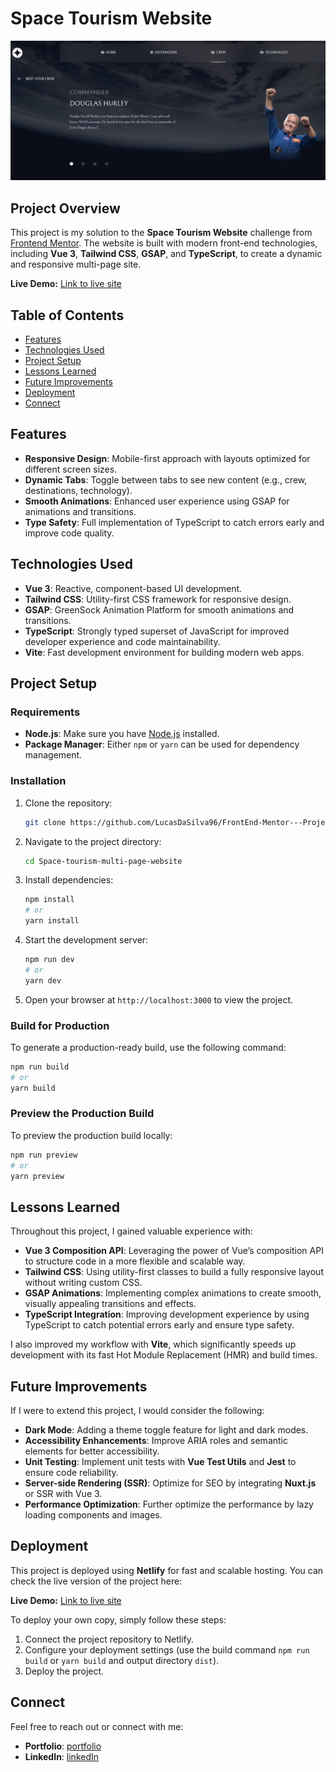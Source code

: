 # Space Tourism Website

![Design preview for the Space tourism website coding challenge](./public/shared/Space-tourism.png)

## Project Overview

This project is my solution to the **Space Tourism Website** challenge from [Frontend Mentor](https://www.frontendmentor.io/challenges/space-tourism-multipage-website-gRWj1URZ3). The website is built with modern front-end technologies, including **Vue 3**, **Tailwind CSS**, **GSAP**, and **TypeScript**, to create a dynamic and responsive multi-page site.

**Live Demo:** [Link to live site](https://space-tourism-x.netlify.app)

## Table of Contents

- [Features](#features)
- [Technologies Used](#technologies-used)
- [Project Setup](#project-setup)
- [Lessons Learned](#lessons-learned)
- [Future Improvements](#future-improvements)
- [Deployment](#deployment)
- [Connect](#connect)

## Features

- **Responsive Design**: Mobile-first approach with layouts optimized for different screen sizes.
- **Dynamic Tabs**: Toggle between tabs to see new content (e.g., crew, destinations, technology).
- **Smooth Animations**: Enhanced user experience using GSAP for animations and transitions.
- **Type Safety**: Full implementation of TypeScript to catch errors early and improve code quality.

## Technologies Used

- **Vue 3**: Reactive, component-based UI development.
- **Tailwind CSS**: Utility-first CSS framework for responsive design.
- **GSAP**: GreenSock Animation Platform for smooth animations and transitions.
- **TypeScript**: Strongly typed superset of JavaScript for improved developer experience and code maintainability.
- **Vite**: Fast development environment for building modern web apps.

## Project Setup

### Requirements

- **Node.js**: Make sure you have [Node.js](https://nodejs.org/en/) installed.
- **Package Manager**: Either `npm` or `yarn` can be used for dependency management.

### Installation

1. Clone the repository:

   ```bash
   git clone https://github.com/LucasDaSilva96/FrontEnd-Mentor---Projects.git
   ```

2. Navigate to the project directory:

   ```bash
   cd Space-tourism-multi-page-website
   ```

3. Install dependencies:

   ```bash
   npm install
   # or
   yarn install
   ```

4. Start the development server:

   ```bash
   npm run dev
   # or
   yarn dev
   ```

5. Open your browser at `http://localhost:3000` to view the project.

### Build for Production

To generate a production-ready build, use the following command:

```bash
npm run build
# or
yarn build
```

### Preview the Production Build

To preview the production build locally:

```bash
npm run preview
# or
yarn preview
```

## Lessons Learned

Throughout this project, I gained valuable experience with:

- **Vue 3 Composition API**: Leveraging the power of Vue’s composition API to structure code in a more flexible and scalable way.
- **Tailwind CSS**: Using utility-first classes to build a fully responsive layout without writing custom CSS.
- **GSAP Animations**: Implementing complex animations to create smooth, visually appealing transitions and effects.
- **TypeScript Integration**: Improving development experience by using TypeScript to catch potential errors early and ensure type safety.

I also improved my workflow with **Vite**, which significantly speeds up development with its fast Hot Module Replacement (HMR) and build times.

## Future Improvements

If I were to extend this project, I would consider the following:

- **Dark Mode**: Adding a theme toggle feature for light and dark modes.
- **Accessibility Enhancements**: Improve ARIA roles and semantic elements for better accessibility.
- **Unit Testing**: Implement unit tests with **Vue Test Utils** and **Jest** to ensure code reliability.
- **Server-side Rendering (SSR)**: Optimize for SEO by integrating **Nuxt.js** or SSR with Vue 3.
- **Performance Optimization**: Further optimize the performance by lazy loading components and images.

## Deployment

This project is deployed using **Netlify** for fast and scalable hosting. You can check the live version of the project here:

**Live Demo:** [Link to live site](https://space-tourism-x.netlify.app)

To deploy your own copy, simply follow these steps:

1. Connect the project repository to Netlify.
2. Configure your deployment settings (use the build command `npm run build` or `yarn build` and output directory `dist`).
3. Deploy the project.

## Connect

Feel free to reach out or connect with me:

- **Portfolio**: [portfolio](https://next-portfolio-three-mu.vercel.app/)
- **LinkedIn**: [linkedIn](www.linkedin.com/in/lucas-da-silva-9955911a0)
